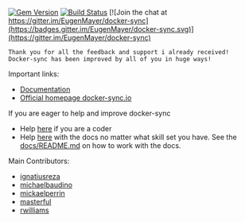 [![Gem Version](https://badge.fury.io/rb/docker-sync.svg)](https://badge.fury.io/rb/docker-sync) [![Build Status](https://www.travis-ci.com/EugenMayer/docker-sync.svg?branch=master)](https://www.travis-ci.com/github/EugenMayer/docker-sync) [![Join the chat at https://gitter.im/EugenMayer/docker-sync](https://badges.gitter.im/EugenMayer/docker-sync.svg)](https://gitter.im/EugenMayer/docker-sync)

    Thank you for all the feedback and support i already received!
    Docker-sync has been improved by all of you in huge ways!

Important links:

- [Documentation](https://docker-sync.readthedocs.io/en/latest/index.html#)
- [Official homepage docker-sync.io](http://docker-sync.io)

If you are eager to help and improve docker-sync

- Help [here](https://github.com/EugenMayer/docker-sync/issues?q=is%3Aissue+is%3Aopen+label%3A%22help+wanted%22) if you are a coder
- Help [here](https://github.com/EugenMayer/docker-sync/issues?utf8=%E2%9C%93&q=is%3Aissue%20is%3Aopen%20label%3A%22help%20wanted%22%20%20label%3A%22documentation%22%20) with the docs no matter what skill set you have. See the [docs/README.md](docs/README.md) on how to work with the docs.

Main Contributors:

- [ignatiusreza](https://github.com/ignatiusreza)
- [michaelbaudino](https://github.com/michaelbaudino)
- [mickaelperrin](https://github.com/mickaelperrin)
- [masterful](https://github.com/masterful)
- [rwilliams](https://github.com/rwilliams)

[1.1]: http://i.imgur.com/tXSoThF.png
[1]: http://www.twitter.com/dockersync
